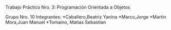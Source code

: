 Trabajo Práctico Nro. 3: Programación Orientada a Objetos

Grupo Nro. 10
Integrantes:
 *Caballero,Beatriz Yanina
 *Marco,Jorge
 *Martin Mora,Juan Manuel
 *Tomaino, Matias Sebastian
